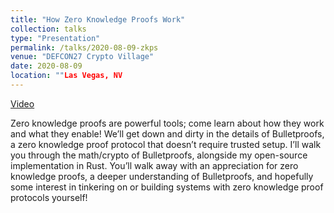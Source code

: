 ```yaml
---
title: "How Zero Knowledge Proofs Work"
collection: talks
type: "Presentation"
permalink: /talks/2020-08-09-zkps
venue: "DEFCON27 Crypto Village"
date: 2020-08-09
location: ""Las Vegas, NV
---
```


[Video](https://cryptovillage.org/implementing-a-zero-knowledge-proof-or-how-to-write-bulletproofs-in-rust/)

Zero knowledge proofs are powerful tools; come learn about how they work and what they enable! We’ll get down and dirty in the details of Bulletproofs, a zero knowledge proof protocol that doesn’t require trusted setup. I’ll walk you through the math/crypto of Bulletproofs, alongside my open-source implementation in Rust. You’ll walk away with an appreciation for zero knowledge proofs, a deeper understanding of Bulletproofs, and hopefully some interest in tinkering on or building systems with zero knowledge proof protocols yourself!